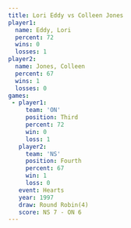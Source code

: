 ```yaml
---
title: Lori Eddy vs Colleen Jones
player1:              
  name: Eddy, Lori    
  percent: 72         
  wins: 0             
  losses: 1           
player2:              
  name: Jones, Colleen
  percent: 67         
  wins: 1             
  losses: 0           
games:
 - player1:         
     team: 'ON'     
     position: Third
     percent: 72    
     win: 0         
     loss: 1        
   player2:          
     team: 'NS'      
     position: Fourth
     percent: 67     
     win: 1          
     loss: 0         
   event: Hearts       
   year: 1997          
   draw: Round Robin(4)
   score: NS 7 - ON 6  
---
```

